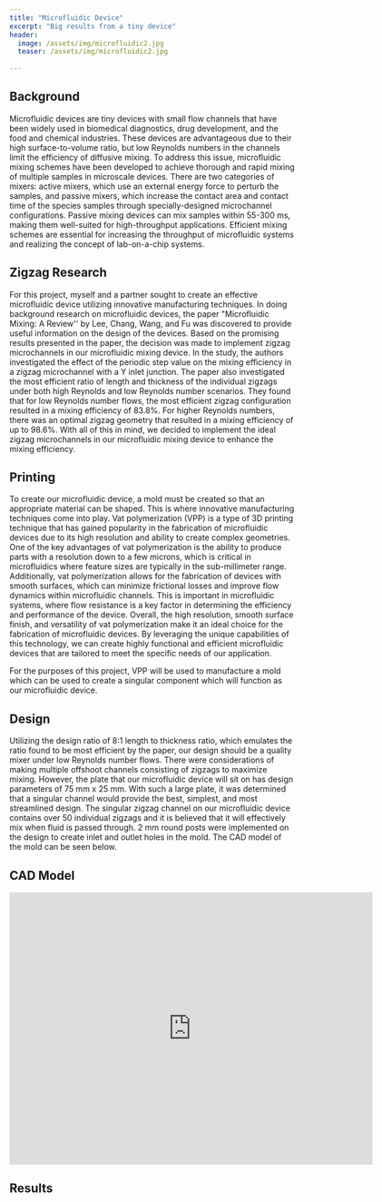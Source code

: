 ```yaml
---
title: "Microfluidic Device"
excerpt: "Big results from a tiny device"
header:
  image: /assets/img/microfluidic2.jpg
  teaser: /assets/img/microfluidic2.jpg
  
---
```



## Background

Microfluidic devices are tiny devices with small flow channels that have been widely used in biomedical diagnostics, drug development, and the food and chemical industries. These devices are advantageous due to their high surface-to-volume ratio, but low Reynolds numbers in the channels limit the efficiency of diffusive mixing. To address this issue, microfluidic mixing schemes have been developed to achieve thorough and rapid mixing of multiple samples in microscale devices. There are two categories of mixers: active mixers, which use an external energy force to perturb the samples, and passive mixers, which increase the contact area and contact time of the species samples through specially-designed microchannel configurations. Passive mixing devices can mix samples within 55-300 ms, making them well-suited for high-throughput applications. Efficient mixing schemes are essential for increasing the throughput of microfluidic systems and realizing the concept of lab-on-a-chip systems.


## Zigzag Research
For this project, myself and a partner sought to create an effective microfluidic device utilizing innovative manufacturing techniques. In doing background research on microfluidic devices, the paper "Microfluidic Mixing: A Review'' by Lee, Chang, Wang, and Fu was discovered to provide useful information on the design of the devices. Based on the promising results presented in the paper, the decision was made to implement zigzag microchannels in our microfluidic mixing device. In the study, the authors investigated the effect of the periodic step value on the mixing efficiency in a zigzag microchannel with a Y inlet junction. The paper also investigated the most efficient ratio of length and thickness of the individual zigzags under both high Reynolds and low Reynolds number scenarios. They found that for low Reynolds number flows, the most efficient zigzag configuration resulted in a mixing efficiency of 83.8%. For higher Reynolds numbers, there was an optimal zigzag geometry that resulted in a mixing efficiency of up to 98.6%. With all of this in mind, we decided to implement the ideal zigzag microchannels in our microfluidic mixing device to enhance the mixing efficiency. 

## Printing

To create our microfluidic device, a mold must be created so that an appropriate material can be shaped. This is where innovative manufacturing techniques come into play. Vat polymerization (VPP) is a type of 3D printing technique that has gained popularity in the fabrication of microfluidic devices due to its high resolution and ability to create complex geometries. One of the key advantages of vat polymerization is the ability to produce parts with a resolution down to a few microns, which is critical in microfluidics where feature sizes are typically in the sub-millimeter range. Additionally, vat polymerization allows for the fabrication of devices with smooth surfaces, which can minimize frictional losses and improve flow dynamics within microfluidic channels. This is important in microfluidic systems, where flow resistance is a key factor in determining the efficiency and performance of the device. Overall, the high resolution, smooth surface finish, and versatility of vat polymerization make it an ideal choice for the fabrication of microfluidic devices. By leveraging the unique capabilities of this technology, we can create highly functional and efficient microfluidic devices that are tailored to meet the specific needs of our application.

For the purposes of this project, VPP will be used to manufacture a mold which can be used to create a singular component which will function as our microfluidic device. 

## Design
Utilizing the design ratio of 8:1 length to thickness ratio, which emulates the ratio found to be most efficient by the paper, our design should be a quality mixer under low Reynolds number flows. There were considerations of making multiple offshoot channels consisting of zigzags to maximize mixing. However, the plate that our microfluidic device will sit on has design parameters of 75 mm x 25 mm. With such a large plate, it was determined that a singular channel would provide the best, simplest, and most streamlined design. The singular zigzag channel on our microfluidic device contains over 50 individual zigzags and it is believed that it will effectively mix when fluid is passed through. 2 mm round posts were implemented on the design to create inlet and outlet holes in the mold. The CAD model of the mold can be seen below.

## CAD Model
<iframe src="https://vanderbilt643.autodesk360.com/shares/public/SH512d4QTec90decfa6ee4b2ab1210fc7ad9?mode=embed" width="640" height="480" allowfullscreen="true" webkitallowfullscreen="true" mozallowfullscreen="true"  frameborder="0"></iframe>

## Results 




